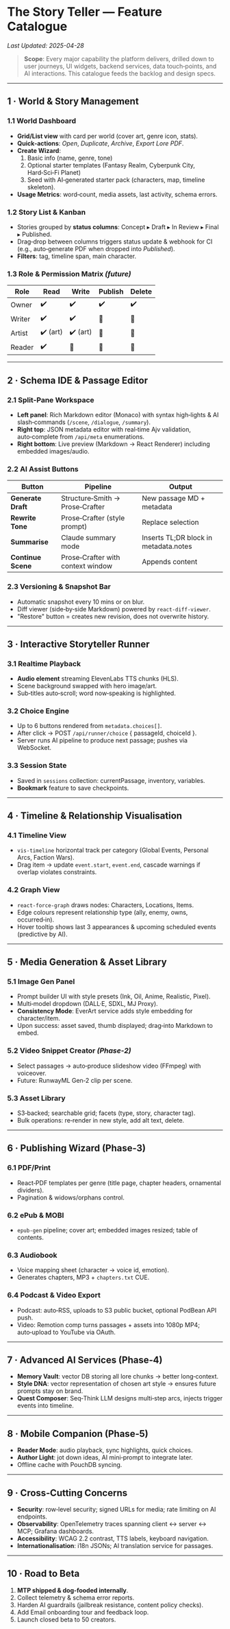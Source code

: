 # The Story Teller — Feature Catalogue

*Last Updated: 2025-04-28*

> **Scope**: Every major capability the platform delivers, drilled down to user journeys, UI widgets, backend services, data touch‑points, and AI interactions. This catalogue feeds the backlog and design specs.

---

## 1 · World & Story Management
### 1.1 World Dashboard
* **Grid/List view** with card per world (cover art, genre icon, stats).
* **Quick‑actions**: *Open*, *Duplicate*, *Archive*, *Export Lore PDF*.
* **Create Wizard**:
  1. Basic info (name, genre, tone)
  2. Optional starter templates (Fantasy Realm, Cyberpunk City, Hard‑Sci‑Fi Planet)
  3. Seed with AI‑generated starter pack (characters, map, timeline skeleton).
* **Usage Metrics**: word‑count, media assets, last activity, schema errors.

### 1.2 Story List & Kanban
* Stories grouped by **status columns**: Concept ▸ Draft ▸ In Review ▸ Final ▸ Published.
* Drag‑drop between columns triggers status update & webhook for CI (e.g., auto‑generate PDF when dropped into *Published*).
* **Filters**: tag, timeline span, main character.

### 1.3 Role & Permission Matrix *(future)*
| Role | Read | Write | Publish | Delete |
|------|------|-------|---------|--------|
| Owner | ✔️ | ✔️ | ✔️ | ✔️ |
| Writer | ✔️ | ✔️ | 🚫 | 🚫 |
| Artist | ✔️ (art) | ✔️ (art) | 🚫 | 🚫 |
| Reader | ✔️ | 🚫 | 🚫 | 🚫 |

---

## 2 · Schema IDE & Passage Editor
### 2.1 Split‑Pane Workspace
* **Left panel**: Rich Markdown editor (Monaco) with syntax high‑lights & AI slash‑commands (`/scene`, `/dialogue`, `/summary`).
* **Right top**: JSON metadata editor with real‑time Ajv validation, auto‑complete from `/api/meta` enumerations.
* **Right bottom**: Live preview (Markdown → React Renderer) including embedded images/audio.

### 2.2 AI Assist Buttons
| Button | Pipeline | Output |
|--------|----------|--------|
| **Generate Draft** | Structure‑Smith → Prose‑Crafter | New passage MD + metadata |
| **Rewrite Tone** | Prose‑Crafter (style prompt) | Replace selection |
| **Summarise** | Claude summary mode | Inserts TL;DR block in metadata.notes |
| **Continue Scene** | Prose‑Crafter with context window | Appends content |

### 2.3 Versioning & Snapshot Bar
* Automatic snapshot every 10 mins or on blur.
* Diff viewer (side‑by‑side Markdown) powered by `react-diff-viewer`.
* "Restore" button = creates new revision, does not overwrite history.

---

## 3 · Interactive Storyteller Runner
### 3.1 Realtime Playback
* **Audio element** streaming ElevenLabs TTS chunks (HLS).
* Scene background swapped with hero image/art.
* Sub‑titles auto‑scroll; word now‑speaking is highlighted.

### 3.2 Choice Engine
* Up to 6 buttons rendered from `metadata.choices[]`.
* After click → POST `/api/runner/choice` { passageId, choiceId }.
* Server runs AI pipeline to produce next passage; pushes via WebSocket.

### 3.3 Session State
* Saved in `sessions` collection: currentPassage, inventory, variables.
* **Bookmark** feature to save checkpoints.

---

## 4 · Timeline & Relationship Visualisation
### 4.1 Timeline View
* `vis-timeline` horizontal track per category (Global Events, Personal Arcs, Faction Wars).
* Drag item → update `event.start`, `event.end`, cascade warnings if overlap violates constraints.

### 4.2 Graph View
* `react-force-graph` draws nodes: Characters, Locations, Items.
* Edge colours represent relationship type (ally, enemy, owns, occurred‑in).
* Hover tooltip shows last 3 appearances & upcoming scheduled events (predictive by AI).

---

## 5 · Media Generation & Asset Library
### 5.1 Image Gen Panel
* Prompt builder UI with style presets (Ink, Oil, Anime, Realistic, Pixel).
* Multi‑model dropdown (DALL·E, SDXL, MJ Proxy).
* **Consistency Mode**: EverArt service adds style embedding for character/item.
* Upon success: asset saved, thumb displayed; drag‑into Markdown to embed.

### 5.2 Video Snippet Creator *(Phase‑2)*
* Select passages → auto‑produce slideshow video (FFmpeg) with voiceover.
* Future: RunwayML Gen‑2 clip per scene.

### 5.3 Asset Library
* S3‑backed; searchable grid; facets (type, story, character tag).
* Bulk operations: re‑render in new style, add alt text, delete.

---

## 6 · Publishing Wizard (Phase‑3)
### 6.1 PDF/Print
* React‑PDF templates per genre (title page, chapter headers, ornamental dividers).
* Pagination & widows/orphans control.

### 6.2 ePub & MOBI
* `epub-gen` pipeline; cover art; embedded images resized; table of contents.

### 6.3 Audiobook
* Voice mapping sheet (character -> voice id, emotion).
* Generates chapters, MP3 + `chapters.txt` CUE.

### 6.4 Podcast & Video Export
* Podcast: auto‑RSS, uploads to S3 public bucket, optional PodBean API push.
* Video: Remotion comp turns passages + assets into 1080p MP4; auto‑upload to YouTube via OAuth.

---

## 7 · Advanced AI Services (Phase‑4)
* **Memory Vault**: vector DB storing all lore chunks → better long‑context.
* **Style DNA**: vector representation of chosen art style → ensures future prompts stay on brand.
* **Quest Composer**: Seq‑Think LLM designs multi‑step arcs, injects trigger events into timeline.

---

## 8 · Mobile Companion (Phase‑5)
* **Reader Mode**: audio playback, sync highlights, quick choices.
* **Author Light**: jot down ideas, AI mini‑prompt to integrate later.
* Offline cache with PouchDB syncing.

---

## 9 · Cross‑Cutting Concerns
* **Security**: row‑level security; signed URLs for media; rate limiting on AI endpoints.
* **Observability**: OpenTelemetry traces spanning client ↔ server ↔ MCP; Grafana dashboards.
* **Accessibility**: WCAG 2.2 contrast, TTS labels, keyboard navigation.
* **Internationalisation**: i18n JSONs; AI translation service for passages.

---

## 10 · Road to Beta
1. **MTP shipped & dog‑fooded internally**.
2. Collect telemetry & schema error reports.
3. Harden AI guardrails (jailbreak resistance, content policy checks).
4. Add Email onboarding tour and feedback loop.
5. Launch closed beta to 50 creators.
